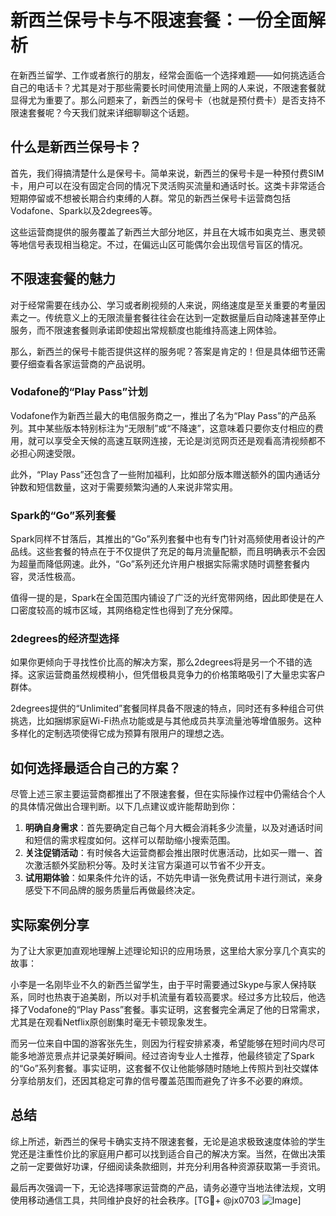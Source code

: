 # 新西兰保号卡与不限速套餐：一份全面解析

在新西兰留学、工作或者旅行的朋友，经常会面临一个选择难题——如何挑选适合自己的电话卡？尤其是对于那些需要长时间使用流量上网的人来说，不限速套餐就显得尤为重要了。那么问题来了，新西兰的保号卡（也就是预付费卡）是否支持不限速套餐呢？今天我们就来详细聊聊这个话题。

## 什么是新西兰保号卡？

首先，我们得搞清楚什么是保号卡。简单来说，新西兰的保号卡是一种预付费SIM卡，用户可以在没有固定合同的情况下灵活购买流量和通话时长。这类卡非常适合短期停留或不想被长期合约束缚的人群。常见的新西兰保号卡运营商包括Vodafone、Spark以及2degrees等。

这些运营商提供的服务覆盖了新西兰大部分地区，并且在大城市如奥克兰、惠灵顿等地信号表现相当稳定。不过，在偏远山区可能偶尔会出现信号盲区的情况。

## 不限速套餐的魅力

对于经常需要在线办公、学习或者刷视频的人来说，网络速度是至关重要的考量因素之一。传统意义上的无限流量套餐往往会在达到一定数据量后自动降速甚至停止服务，而不限速套餐则承诺即使超出常规额度也能维持高速上网体验。

那么，新西兰的保号卡能否提供这样的服务呢？答案是肯定的！但是具体细节还需要仔细查看各家运营商的产品说明。

### Vodafone的“Play Pass”计划

Vodafone作为新西兰最大的电信服务商之一，推出了名为“Play Pass”的产品系列。其中某些版本特别标注为“无限制”或“不降速”，这意味着只要你支付相应的费用，就可以享受全天候的高速互联网连接，无论是浏览网页还是观看高清视频都不必担心网速受限。

此外，“Play Pass”还包含了一些附加福利，比如部分版本赠送额外的国内通话分钟数和短信数量，这对于需要频繁沟通的人来说非常实用。

### Spark的“Go”系列套餐

Spark同样不甘落后，其推出的“Go”系列套餐中也有专门针对高频使用者设计的产品线。这些套餐的特点在于不仅提供了充足的每月流量配额，而且明确表示不会因为超量而降低网速。此外，“Go”系列还允许用户根据实际需求随时调整套餐内容，灵活性极高。

值得一提的是，Spark在全国范围内铺设了广泛的光纤宽带网络，因此即使是在人口密度较高的城市区域，其网络稳定性也得到了充分保障。

### 2degrees的经济型选择

如果你更倾向于寻找性价比高的解决方案，那么2degrees将是另一个不错的选择。这家运营商虽然规模稍小，但凭借极具竞争力的价格策略吸引了大量忠实客户群体。

2degrees提供的“Unlimited”套餐同样具备不限速的特点，同时还有多种组合可供挑选，比如捆绑家庭Wi-Fi热点功能或是与其他成员共享流量池等增值服务。这种多样化的定制选项使得它成为预算有限用户的理想之选。

## 如何选择最适合自己的方案？

尽管上述三家主要运营商都推出了不限速套餐，但在实际操作过程中仍需结合个人的具体情况做出合理判断。以下几点建议或许能帮助到你：

1. **明确自身需求**：首先要确定自己每个月大概会消耗多少流量，以及对通话时间和短信的需求程度如何。这样可以帮助缩小搜索范围。
2. **关注促销活动**：有时候各大运营商都会推出限时优惠活动，比如买一赠一、首次激活额外奖励积分等。及时关注官方渠道可以节省不少开支。
3. **试用期体验**：如果条件允许的话，不妨先申请一张免费试用卡进行测试，亲身感受下不同品牌的服务质量后再做最终决定。

## 实际案例分享

为了让大家更加直观地理解上述理论知识的应用场景，这里给大家分享几个真实的故事：

小李是一名刚毕业不久的新西兰留学生，由于平时需要通过Skype与家人保持联系，同时也热衷于追美剧，所以对手机流量有着较高要求。经过多方比较后，他选择了Vodafone的“Play Pass”套餐。事实证明，这套餐完全满足了他的日常需求，尤其是在观看Netflix原创剧集时毫无卡顿现象发生。

而另一位来自中国的游客张先生，则因为行程安排紧凑，希望能够在短时间内尽可能多地游览景点并记录美好瞬间。经过咨询专业人士推荐，他最终锁定了Spark的“Go”系列套餐。事实证明，这套餐不仅让他能够随时随地上传照片到社交媒体分享给朋友们，还因其稳定可靠的信号覆盖范围而避免了许多不必要的麻烦。

## 总结

综上所述，新西兰的保号卡确实支持不限速套餐，无论是追求极致速度体验的学生党还是注重性价比的家庭用户都可以找到适合自己的解决方案。当然，在做出决策之前一定要做好功课，仔细阅读条款细则，并充分利用各种资源获取第一手资讯。

最后再次强调一下，无论选择哪家运营商的产品，请务必遵守当地法律法规，文明使用移动通信工具，共同维护良好的社会秩序。[TG💪+ @jx0703 ![Image](https://github.com/user-attachments/assets/dbca1d08-cadb-493c-b0ec-ad6f7a83f270)]